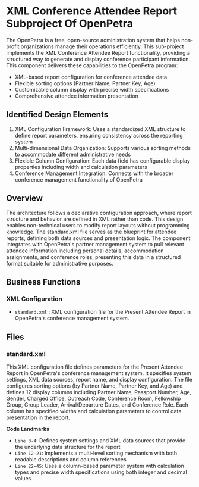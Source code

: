 # XML Conference Attendee Report Subproject Of OpenPetra

The OpenPetra is a free, open-source administration system that helps non-profit organizations manage their operations efficiently. This sub-project implements the XML Conference Attendee Report functionality, providing a structured way to generate and display conference participant information. This component delivers these capabilities to the OpenPetra program:

- XML-based report configuration for conference attendee data
- Flexible sorting options (Partner Name, Partner Key, Age)
- Customizable column display with precise width specifications
- Comprehensive attendee information presentation

## Identified Design Elements

1. XML Configuration Framework: Uses a standardized XML structure to define report parameters, ensuring consistency across the reporting system
2. Multi-dimensional Data Organization: Supports various sorting methods to accommodate different administrative needs
3. Flexible Column Configuration: Each data field has configurable display properties including width and calculation parameters
4. Conference Management Integration: Connects with the broader conference management functionality of OpenPetra

## Overview
The architecture follows a declarative configuration approach, where report structure and behavior are defined in XML rather than code. This design enables non-technical users to modify report layouts without programming knowledge. The standard.xml file serves as the blueprint for attendee reports, defining both data sources and presentation logic. The component integrates with OpenPetra's partner management system to pull relevant attendee information including personal details, accommodation assignments, and conference roles, presenting this data in a structured format suitable for administrative purposes.

## Business Functions

### XML Configuration
- `standard.xml` : XML configuration file for the Present Attendee Report in OpenPetra's conference management system.

## Files
### standard.xml

This XML configuration file defines parameters for the Present Attendee Report in OpenPetra's conference management system. It specifies system settings, XML data sources, report name, and display configuration. The file configures sorting options (by Partner Name, Partner Key, and Age) and defines 12 display columns including Partner Name, Passport Number, Age, Gender, Charged Office, Outreach Code, Conference Room, Fellowship Group, Group Leader, Arrival/Departure Dates, and Conference Role. Each column has specified widths and calculation parameters to control data presentation in the report.

 **Code Landmarks**
- `Line 3-4`: Defines system settings and XML data sources that provide the underlying data structure for the report
- `Line 12-21`: Implements a multi-level sorting mechanism with both readable descriptions and column references
- `Line 22-45`: Uses a column-based parameter system with calculation types and precise width specifications using both integer and decimal values

[Generated by the Sage AI expert workbench: 2025-03-30 02:22:57  https://sage-tech.ai/workbench]: #